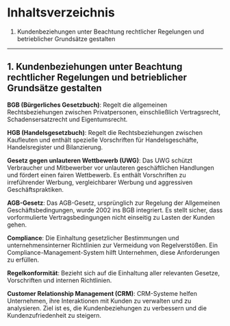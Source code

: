 
# Inhaltsverzeichnis

1. Kundenbeziehungen unter Beachtung rechtlicher Regelungen und betrieblicher Grundsätze gestalten

---
## 1. Kundenbeziehungen unter Beachtung rechtlicher Regelungen und betrieblicher Grundsätze gestalten

**BGB (Bürgerliches Gesetzbuch)**: Regelt die allgemeinen Rechtsbeziehungen zwischen Privatpersonen, einschließlich Vertragsrecht, Schadensersatzrecht und Eigentumsrecht.

**HGB (Handelsgesetzbuch)**: Regelt die Rechtsbeziehungen zwischen Kaufleuten und enthält spezielle Vorschriften für Handelsgeschäfte, Handelsregister und Bilanzierung.

**Gesetz gegen unlauteren Wettbewerb (UWG)**: Das UWG schützt Verbraucher und Mitbewerber vor unlauteren geschäftlichen Handlungen und fördert einen fairen Wettbewerb. Es enthält Vorschriften zu irreführender Werbung, vergleichbarer Werbung und aggressiven Geschäftspraktiken. 

**AGB-Gesetz**: Das AGB-Gesetz, ursprünglich zur Regelung der Allgemeinen Geschäftsbedingungen, wurde 2002 ins BGB integriert. Es stellt sicher, dass vorformulierte Vertragsbedingungen nicht einseitig zu Lasten der Kunden gehen.

**Compliance**: Die Einhaltung gesetzlicher Bestimmungen und unternehmensinterner Richtlinien zur Vermeidung von Regelverstößen. Ein Compliance-Management-System hilft Unternehmen, diese Anforderungen zu erfüllen.

**Regelkonformität**: Bezieht sich auf die Einhaltung aller relevanten Gesetze, Vorschriften und internen Richtlinien.

**Customer Relationship Management (CRM)**: CRM-Systeme helfen Unternehmen, ihre Interaktionen mit Kunden zu verwalten und zu analysieren. Ziel ist es, die Kundenbeziehungen zu verbessern und die Kundenzufriedenheit zu steigern.





